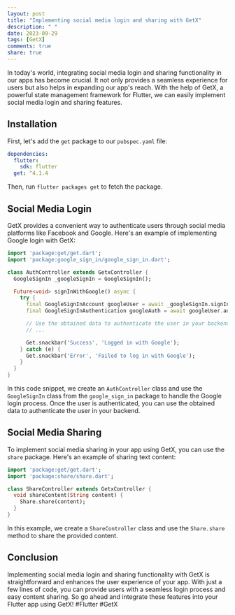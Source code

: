```yaml
---
layout: post
title: "Implementing social media login and sharing with GetX"
description: " "
date: 2023-09-29
tags: [GetX]
comments: true
share: true
---
```


In today's world, integrating social media login and sharing functionality in our apps has become crucial. It not only provides a seamless experience for users but also helps in expanding our app's reach. With the help of GetX, a powerful state management framework for Flutter, we can easily implement social media login and sharing features.

## Installation

First, let's add the `get` package to our `pubspec.yaml` file:

```yaml
dependencies:
  flutter:
    sdk: flutter
  get: ^4.1.4
```

Then, run `flutter packages get` to fetch the package.

## Social Media Login

GetX provides a convenient way to authenticate users through social media platforms like Facebook and Google. Here's an example of implementing Google login with GetX:

```dart
import 'package:get/get.dart';
import 'package:google_sign_in/google_sign_in.dart';

class AuthController extends GetxController {
  GoogleSignIn _googleSignIn = GoogleSignIn();

  Future<void> signInWithGoogle() async {
    try {
      final GoogleSignInAccount googleUser = await _googleSignIn.signIn();
      final GoogleSignInAuthentication googleAuth = await googleUser.authentication;

      // Use the obtained data to authenticate the user in your backend
      // ...

      Get.snackbar('Success', 'Logged in with Google');
    } catch (e) {
      Get.snackbar('Error', 'Failed to log in with Google');
    }
  }
}
```

In this code snippet, we create an `AuthController` class and use the `GoogleSignIn` class from the `google_sign_in` package to handle the Google login process. Once the user is authenticated, you can use the obtained data to authenticate the user in your backend.

## Social Media Sharing

To implement social media sharing in your app using GetX, you can use the `share` package. Here's an example of sharing text content:

```dart
import 'package:get/get.dart';
import 'package:share/share.dart';

class ShareController extends GetxController {
  void shareContent(String content) {
    Share.share(content);
  }
}
```

In this example, we create a `ShareController` class and use the `Share.share` method to share the provided content.

## Conclusion

Implementing social media login and sharing functionality with GetX is straightforward and enhances the user experience of your app. With just a few lines of code, you can provide users with a seamless login process and easy content sharing. So go ahead and integrate these features into your Flutter app using GetX! #Flutter #GetX
